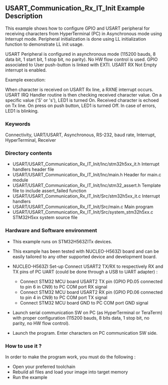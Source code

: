 ## <b>USART_Communication_Rx_IT_Init Example Description</b>

This example shows how to configure GPIO and USART peripheral for receiving characters
from HyperTerminal (PC) in Asynchronous mode using Interrupt mode. Peripheral initialization is done
using LL initialization function to demonstrate LL init usage.

USART Peripheral is configured in asynchronous mode (115200 bauds, 8 data bit, 1 start bit, 1 stop bit, no parity).
No HW flow control is used.
GPIO associated to User push-button is linked with EXTI.
USART RX Not Empty interrupt is enabled.

Example execution:

When character is received on USART Rx line, a RXNE interrupt occurs.
USART IRQ Handler routine is then checking received character value.
On a specific value ('S' or 's'), LED1 is turned On.
Received character is echoed on Tx line.
On press on push button, LED1 is turned Off.
In case of errors, LED1 is blinking.

### <b>Keywords</b>

Connectivity, UART/USART, Asynchronous, RS-232, baud rate, Interrupt, HyperTerminal, Receiver

### <b>Directory contents</b>

  - USART/USART_Communication_Rx_IT_Init/Inc/stm32h5xx_it.h          Interrupt handlers header file
  - USART/USART_Communication_Rx_IT_Init/Inc/main.h                  Header for main.c module
  - USART/USART_Communication_Rx_IT_Init/Inc/stm32_assert.h          Template file to include assert_failed function
  - USART/USART_Communication_Rx_IT_Init/Src/stm32h5xx_it.c          Interrupt handlers
  - USART/USART_Communication_Rx_IT_Init/Src/main.c                  Main program
  - USART/USART_Communication_Rx_IT_Init/Src/system_stm32h5xx.c      STM32H5xx system source file


### <b>Hardware and Software environment</b>

  - This example runs on STM32H563ZITx devices.

  - This example has been tested with NUCLEO-H563ZI board and can be
    easily tailored to any other supported device and development board.

  - NUCLEO-H563ZI Set-up
    Connect USART2 TX/RX to respectively RX and TX pins of PC UART (could be done through a USB to UART adapter) :
    - Connect STM32 MCU board USART2 TX pin (GPIO PD.05 connected to pin 6 in CN9)
      to PC COM port RX signal
    - Connect STM32 MCU board USART2 RX pin (GPIO PD.06 connected to pin 4 in CN9)
      to PC COM port TX signal
    - Connect STM32 MCU board GND to PC COM port GND signal

  - Launch serial communication SW on PC (as HyperTerminal or TeraTerm) with proper configuration
    (115200 bauds, 8 bits data, 1 stop bit, no parity, no HW flow control).

  - Launch the program. Enter characters on PC communication SW side.

### <b>How to use it ?</b>

In order to make the program work, you must do the following :

 - Open your preferred toolchain
 - Rebuild all files and load your image into target memory
 - Run the example

